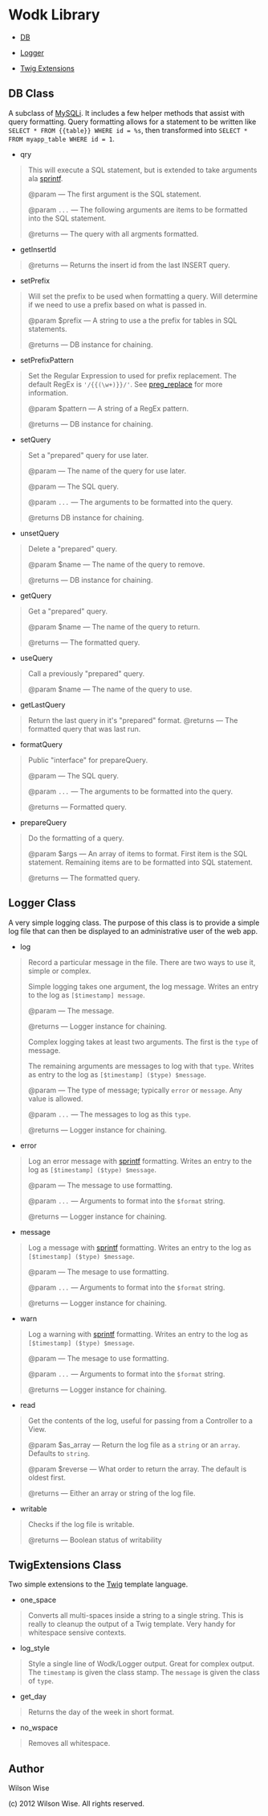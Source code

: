# Wodk Library

+ [DB](./#db-class)

+ [Logger](./#logger-class)

+ [Twig Extensions](./#twigextensions-class)


## DB Class

A subclass of [MySQLi][]. It includes a few helper methods that assist
with query formatting. Query formatting allows for a statement to be
written like `SELECT * FROM {{table}} WHERE id = %s`, then transformed
into `SELECT * FROM myapp_table WHERE id = 1`.

* qry
> This will execute a SQL statement, but is extended to take arguments
> ala [sprintf][].
>
> @param — The first argument is the SQL statement.
>
> @param `...` — The following arguments are items to be formatted into
> the SQL statement.
>
> @returns — The query with all argments formatted.

* getInsertId
> @returns — Returns the insert id from the last INSERT query.

* setPrefix
> Will set the prefix to be used when formatting a query. Will
> determine if we need to use a prefix based on what is passed in.
>
> @param $prefix — A string to use a the prefix for tables in SQL
> statements.
>
> @returns — DB instance for chaining.

* setPrefixPattern
> Set the Regular Expression to used for prefix replacement. The
> default RegEx is `'/{{(\w+)}}/'`. See [preg_replace][] for more
> information.
>
> @param $pattern — A string of a RegEx pattern.
>
> @returns — DB instance for chaining.

* setQuery
> Set a "prepared" query for use later.
>
> @param — The name of the query for use later.
>
> @param — The SQL query.
>
> @param `...` — The arguments to be formatted into the query.
>
> @returns DB instance for chaining.

* unsetQuery
> Delete a "prepared" query.
>
> @param $name — The name of the query to remove.
>
> @returns — DB instance for chaining.

* getQuery
> Get a "prepared" query.
>
> @param $name — The name of the query to return.
>
> @returns — The formatted query.

* useQuery
> Call a previously "prepared" query.
>
> @param $name — The name of the query to use.

* getLastQuery
> Return the last query in it's "prepared" format.
> @returns — The formatted query that was last run.

* formatQuery
> Public "interface" for prepareQuery.
>
> @param — The SQL query.
>
> @param `...` — The arguments to be formatted into the query.
>
> @returns — Formatted query.

* prepareQuery
> Do the formatting of a query.
>
> @param $args — An array of items to format. First item is the SQL
> statement. Remaining items are to be formatted into SQL statement.
>
> @returns — The formatted query.


## Logger Class

A very simple logging class. The purpose of this class is to provide a
simple log file that can then be displayed to an administrative user of
the web app.

* log
> Record a particular message in the file. There are two ways to use
> it, simple or complex.
>
> Simple logging takes one argument, the log message. Writes an entry
> to the log as `[$timestamp] message`.
>
> @param — The message.
>
> @returns — Logger instance for chaining.
>
> Complex logging takes at least two arguments. The first is the
> `type` of message.
>
> The remaining arguments are messages to log with that `type`. Writes
> as entry to the log as `[$timestamp] ($type) $message`.
>
> @param — The type of message; typically `error` or `message`. Any
> value is allowed.
>
> @param `...` — The messages to log as this `type`.
>
> @returns — Logger instance for chaining.

* error
> Log an error message with [sprintf][] formatting. Writes an entry to
> the log as `[$timestamp] ($type) $message`.
>
> @param — The message to use formatting.
>
> @param `...` — Arguments to format into the `$format` string.
>
> @returns — Logger instance for chaining.

* message
> Log a message with [sprintf][] formatting. Writes an entry to the log
> as `[$timestamp] ($type) $message`.
>
> @param — The mesage to use formatting.
>
> @param `...` — Arguments to format into the `$format` string.
>
> @returns — Logger instance for chaining.

* warn
> Log a warning with [sprintf][] formatting. Writes an entry to the log
> as `[$timestamp] ($type) $message`.
>
> @param — The mesage to use formatting.
>
> @param `...` — Arguments to format into the `$format` string.
>
> @returns — Logger instance for chaining.

* read
> Get the contents of the log, useful for passing from a Controller
> to a View.
>
> @param $as_array — Return the log file as a `string` or an `array`.
> Defaults to `string`.
>
> @param $reverse — What order to return the array. The default is
> oldest first.
>
> @returns — Either an array or string of the log file.

* writable
> Checks if the log file is writable.
>
> @returns — Boolean status of writability


## TwigExtensions Class

Two simple extensions to the [Twig][] template language.

* one_space 
> Converts all multi-spaces inside a string to a single string. This is
> really to cleanup the output of a Twig template. Very handy for
> whitespace sensive contexts.

* log_style
> Style a single line of Wodk/Logger output. Great for complex output.
> The `timestamp` is given the class stamp. The `message` is given the
> class of `type`.

* get_day
> Returns the day of the week in short format.

* no_wspace
> Removes all whitespace.


## Author

Wilson Wise

(c) 2012 Wilson Wise. All rights reserved.



[MySQLi]: http://us1.php.net/manual/en/book.mysqli.php
[sprintf]: http://us1.php.net/manual/en/function.sprintf.php
[preg_replace]: http://php.net/manual/en/function.preg-replace.php
[Twig]: http://twig.sensiolabs.org/
